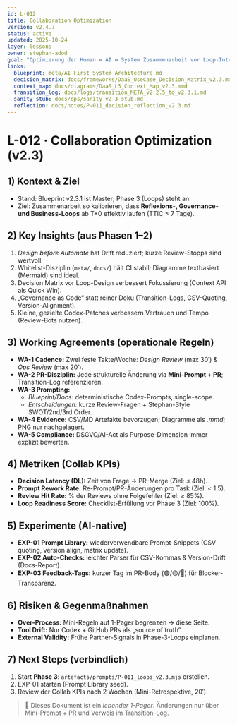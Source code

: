 ```yaml
---
id: L-012
title: Collaboration Optimization
version: v2.4.7
status: active
updated: 2025-10-24
layer: lessons
owner: stephan-adod
goal: "Optimierung der Human ↔ AI ↔ System Zusammenarbeit vor Loop-Integration (Phase 3)"
links:
  blueprint: meta/AI_First_System_Architecture.md
  decision_matrix: docs/frameworks/DaaS_UseCase_Decision_Matrix_v2.3.md
  context_map: docs/diagrams/DaaS_L3_Context_Map_v2.3.mmd
  transition_log: docs/logs/transition_META_v2.2.5_to_v2.3.1.md
  sanity_stub: docs/ops/sanity_v2_3_stub.md
  reflection: docs/notes/P-011_decision_reflection_v2.3.md
---
```


# L-012 · Collaboration Optimization (v2.3)

## 1) Kontext & Ziel
- Stand: Blueprint v2.3.1 ist Master; Phase 3 (Loops) steht an.
- Ziel: Zusammenarbeit so kalibrieren, dass **Reflexions-, Governance- und Business-Loops** ab T+0 effektiv laufen (TTIC ≤ 7 Tage).

## 2) Key Insights (aus Phasen 1–2)
1. *Design before Automate* hat Drift reduziert; kurze Review-Stopps sind wertvoll.
2. Whitelist-Disziplin (`meta/`, `docs/`) hält CI stabil; Diagramme textbasiert (Mermaid) sind ideal.
3. Decision Matrix vor Loop-Design verbessert Fokussierung (Context API als Quick Win).
4. „Governance as Code“ statt reiner Doku (Transition-Logs, CSV-Quoting, Version-Alignment).
5. Kleine, gezielte Codex-Patches verbessern Vertrauen und Tempo (Review-Bots nutzen).

## 3) Working Agreements (operationale Regeln)
- **WA-1 Cadence:** Zwei feste Takte/Woche: *Design Review* (max 30′) & *Ops Review* (max 20′).
- **WA-2 PR-Disziplin:** Jede strukturelle Änderung via **Mini-Prompt + PR**; Transition-Log referenzieren.
- **WA-3 Prompting:**  
  - *Blueprint/Docs:* deterministische Codex-Prompts, single-scope.  
  - *Entscheidungen:* kurze Review-Fragen + Stephan-Style SWOT/2nd/3rd Order.  
- **WA-4 Evidence:** CSV/MD Artefakte bevorzugen; Diagramme als *.mmd*; PNG nur nachgelagert.
- **WA-5 Compliance:** DSGVO/AI-Act als Purpose-Dimension immer explizit bewerten.

## 4) Metriken (Collab KPIs)
- **Decision Latency (DL):** Zeit von Frage → PR-Merge (Ziel: ≤ 48h).
- **Prompt Rework Rate:** Re-Prompt/PR-Änderungen pro Task (Ziel: < 1.5).
- **Review Hit Rate:** % der Reviews ohne Folgefehler (Ziel: ≥ 85%).
- **Loop Readiness Score:** Checklist-Erfüllung vor Phase 3 (Ziel: 100%).

## 5) Experimente (AI-native)
- **EXP-01 Prompt Library:** wiederverwendbare Prompt-Snippets (CSV quoting, version align, matrix update).
- **EXP-02 Auto-Checks:** leichter Parser für CSV-Kommas & Version-Drift (Docs-Report).
- **EXP-03 Feedback-Tags:** kurzer Tag im PR-Body (🟢/🟡/🔴) für Blocker-Transparenz.

## 6) Risiken & Gegenmaßnahmen
- **Over-Process:** Mini-Regeln auf 1-Pager begrenzen → diese Seite.
- **Tool Drift:** Nur Codex + GitHub PRs als „source of truth“.
- **External Validity:** Frühe Partner-Signals in Phase-3-Loops einplanen.

## 7) Next Steps (verbindlich)
1. Start **Phase 3**: `artefacts/prompts/P-011_loops_v2.3.mjs` erstellen.  
2. EXP-01 starten (Prompt Library seed).  
3. Review der Collab KPIs nach 2 Wochen (Mini-Retrospektive, 20′).

> 📝 Dieses Dokument ist ein *lebender 1-Pager*. Änderungen nur über Mini-Prompt + PR und Verweis im Transition-Log.
